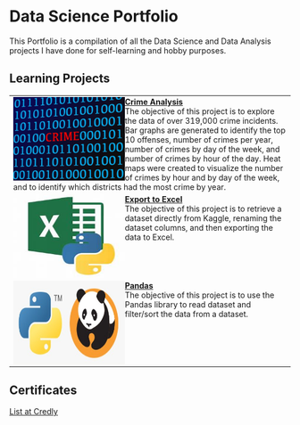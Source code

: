 # Data Science Portfolio
This Portfolio is a compilation of all the Data Science and Data Analysis projects I have done for self-learning and hobby purposes.

## Learning Projects
<table border="0" width="80%">
<tr><td>
<img align="left" width="200" height="150" src="https://github.com/tipros/Portfolio/blob/main/Projects/CrimeAnalysis/crime-red-text-between-blue-binary-data-on-screen.jpeg"/><b><a href="https://github.com/tipros/Portfolio/tree/main/Projects/CrimeAnalysis">Crime Analysis</a></b><br/>
The objective of this project is to explore the data of over 319,000 crime incidents. Bar graphs are generated to identify the top 10 offenses, number of crimes per year, number of crimes by day of the week, and number of crimes by hour of the day. Heat maps were created to visualize the number of crimes by hour and by day of the week, and to identify which districts had the most crime by year.<br/>
</td></tr>
<tr><td>  
<img align="left" width="200" height="150" src="https://github.com/tipros/Portfolio/blob/main/Projects/ExportToExcel/OIP.jpg"/><a href="https://github.com/tipros/Portfolio/tree/main/Projects/ExportToExcel"><b>Export to Excel</b></a><br/>
The objective of this project is to retrieve a dataset directly from Kaggle, renaming the dataset columns, and then exporting the data to Excel.<br/>
<tr><td>
<img align="left" width="200" height="150" src="https://github.com/tipros/Portfolio/blob/main/Projects/Pandas/python_pandas.jpg"/><a href="https://github.com/tipros/Portfolio/tree/main/Projects/Pandas"><b>Pandas</b></a><br/>
The objective of this project is to use the Pandas library to read dataset and filter/sort the data from a dataset.
</td></tr>
</table>

## Certificates
[List at Credly](https://www.credly.com/users/tip-ros.9cb6993d)
